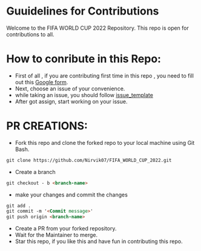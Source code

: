 # Guuidelines for Contributions

Welcome to the FIFA WORLD CUP 2022 Repository. This repo is open for contributions to all.

# How to conribute in this Repo:

- First of all , if you are contributing first time in this repo , you need to fill out this [Google form](https://docs.google.com/forms/d/e/1FAIpQLSdQF0qpTrer4YOvztbbhl823CcLPyZ4BRZlHANUG3PlKGEzng/viewform).
- Next, choose an issue of your convenience.
- while taking an issue, you should follow [issue_template](.github/ISSUE_TEMPLATE/issue-template.md)
- After got assign, start working on your issue.

# PR CREATIONS:
- Fork this repo and clone the forked repo to your local machine using Git Bash.
```markdown
git clone https://github.com/Nirvik07/FIFA_WORLD_CUP_2022.git
```
- Create a branch
```markdown
git checkout - b <branch-name>
```
- make your changes and commit the changes
```markdown
git add .
git commit -m '<Commit message>'
git push origin <branch-name>
```
- Create a PR from your forked repository.
- Wait for the Maintainer to merge.
- Star this repo, if you like this and have fun in contributing this repo.
